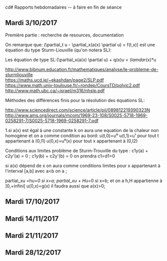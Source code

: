 cd# Rapports hebdomadaires -- à faire en fin de séance
## Mardi 3/10/2017

Première partie : recherche de resources, documentation  

On remarque que:
(\partial_t u - \partial_x(a(x) \partial u) = f(t,x)) est une équation du type Sturm-Liouville (qu'on notera SL):   

Les équation de type SL:(\partial_x(a(x) \partial u) + q(x)*u = \lamda*r(x)*u  

http://www.bibnum.education.fr/mathematiques/analyse/le-probleme-de-sturmliouville  
https://maths.ucd.ie/~ekashdan/page2/SLP.pdf  
https://www.math.univ-toulouse.fr/~rondep/CoursTD/polyic2.pdf  
http://www.math.ubc.ca/~israel/m316/nhslp.pdf  


Méthodes des différences finis pour la résolution des équations SL:  

http://www.sciencedirect.com/science/article/pii/089812219390323N  
http://www.ams.org/journals/mcom/1969-23-108/S0025-5718-1969-0258291-7/S0025-5718-1969-0258291-7.pdf  



1.si a(x) est égal à une constante k on aura une equation de la chaleur non homogène et on a comme condition au bord:
u(t,0)=u⁰
u(t,1)=u¹
pour tout t appartenant à (0,l1)
u(0,x)=u⁰(x) pour tout x appartenant à (0,l2)

Conditions aux limites problème de Sturm-Trouville du type : 
c1y(a) + c2y'(a) = 0 ; c1y(b) + c2y'(b) = 0
on prendra c1=d1=0

si a(x) dépend de x on aura comme conditions limites
pour x appartenant à l'interval [a,b] avec a<b on a ;

partial_xu =h*u=0 si x=a;
partial_xu + H*u=0 si x=b;   et on a h,H appartienne à ]0,+infini[
u(0,x)=g(x)
il faudra aussi que a(x)>0;

## Mardi 17/10/2017
## Mardi 14/11/2017
## Mardi 21/11/2017
## Mardi 28/12/2017
